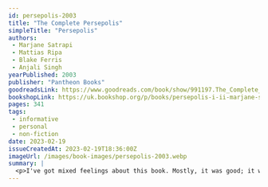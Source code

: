 ```yaml
---
id: persepolis-2003
title: "The Complete Persepolis"
simpleTitle: "Persepolis"
authors: 
 - Marjane Satrapi 
 - Mattias Ripa 
 - Blake Ferris 
 - Anjali Singh
yearPublished: 2003
publisher: "Pantheon Books"
goodreadsLink: https://www.goodreads.com/book/show/991197.The_Complete_Persepolis
bookshopLink: https://uk.bookshop.org/p/books/persepolis-i-ii-marjane-satrapi/1744949
pages: 341
tags: 
 - informative 
 - personal 
 - non-fiction
date: 2023-02-19
issueCreatedAt: 2023-02-19T18:36:00Z
imageUrl: /images/book-images/persepolis-2003.webp
summary: | 
  <p>I've got mixed feelings about this book. Mostly, it was good; it was informative and I learned a lot. The graphic novel form is also just a nice way to convey a complicated topic with lots of personal feeling and information. On the other hand, I can't say I found the author totally likeable; but perhaps that just means she presented her story truly; after all, we all make mistakes and say things we regret. In any case, I'm glad I read this, and if you're at all curious about a personal perspective on Iran, I at least found it interesting and worthwhile.</p>
---
```


